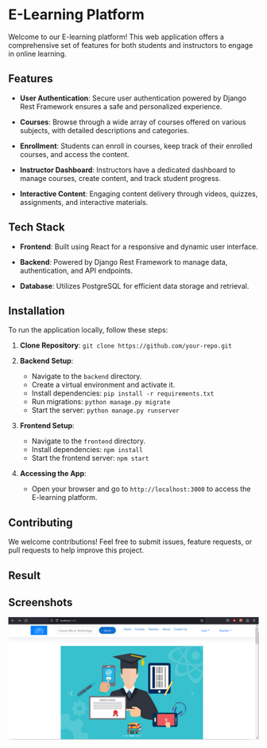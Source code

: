 # E-Learning Platform

Welcome to our E-learning platform! This web application offers a comprehensive set of features for both students and instructors to engage in online learning.

## Features

- **User Authentication**: Secure user authentication powered by Django Rest Framework ensures a safe and personalized experience.
  
- **Courses**: Browse through a wide array of courses offered on various subjects, with detailed descriptions and categories.

- **Enrollment**: Students can enroll in courses, keep track of their enrolled courses, and access the content.

- **Instructor Dashboard**: Instructors have a dedicated dashboard to manage courses, create content, and track student progress.

- **Interactive Content**: Engaging content delivery through videos, quizzes, assignments, and interactive materials.

## Tech Stack

- **Frontend**: Built using React for a responsive and dynamic user interface.
  
- **Backend**: Powered by Django Rest Framework to manage data, authentication, and API endpoints.
  
- **Database**: Utilizes PostgreSQL for efficient data storage and retrieval.

## Installation

To run the application locally, follow these steps:

1. **Clone Repository**: `git clone https://github.com/your-repo.git`
  
2. **Backend Setup**:
   - Navigate to the `backend` directory.
   - Create a virtual environment and activate it.
   - Install dependencies: `pip install -r requirements.txt`
   - Run migrations: `python manage.py migrate`
   - Start the server: `python manage.py runserver`

3. **Frontend Setup**:
   - Navigate to the `frontend` directory.
   - Install dependencies: `npm install`
   - Start the frontend server: `npm start`

4. **Accessing the App**:
   - Open your browser and go to `http://localhost:3000` to access the E-learning platform.

## Contributing

We welcome contributions! Feel free to submit issues, feature requests, or pull requests to help improve this project.

## Result 

## Screenshots

![E-Learning Platform Screenshot](Images_Result/HomePage1.PNG)


